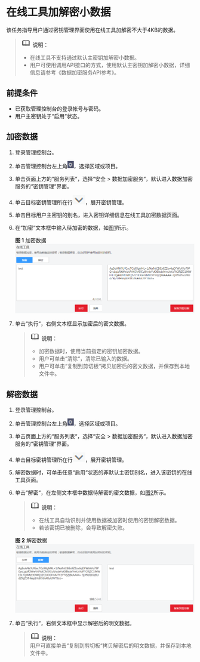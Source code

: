 # 在线工具加解密小数据<a name="dew_01_0022"></a>

该任务指导用户通过密钥管理界面使用在线工具加解密不大于4KB的数据。

>![](public_sys-resources/icon-note.gif) **说明：**   
>-   在线工具不支持通过默认主密钥加解密小数据。  
>-   用户可使用调用API接口的方式，使用默认主密钥加解密小数据，详细信息请参考《数据加密服务API参考》。  

## 前提条件<a name="section2108995215120"></a>

-   已获取管理控制台的登录帐号与密码。
-   用户主密钥处于“启用“状态。

## 加密数据<a name="section45724709151226"></a>

1.  登录管理控制台。
2.  单击管理控制台左上角![](figures/icon_region.png)，选择区域或项目。
3.  单击页面上方的“服务列表“，选择“安全  \>  数据加密服务“，默认进入数据加密服务的“密钥管理“界面。
4.  单击目标密钥管理所在行![](figures/icon_list.png)，展开密钥管理。
5.  单击目标用户主密钥的别名，进入密钥详细信息在线工具加密数据页面。
6.  在“加密“文本框中输入待加密的数据，如[图1](#fig61927028183617)所示。

    **图 1**  加密数据<a name="fig61927028183617"></a>  
    ![](figures/加密数据.png "加密数据")

7.  单击“执行“，右侧文本框显示加密后的密文数据。

    >![](public_sys-resources/icon-note.gif) **说明：**   
    >-   加密数据时，使用当前指定的密钥加密数据。  
    >-   用户可单击“清除“，清除已输入的数据。  
    >-   用户可单击“复制到剪切板“拷贝加密后的密文数据，并保存到本地文件中。  


## 解密数据<a name="section251382416917"></a>

1.  登录管理控制台。
2.  单击管理控制台左上角![](figures/icon_region.png)，选择区域或项目。
3.  单击页面上方的“服务列表“，选择“安全  \>  数据加密服务“，默认进入数据加密服务的“密钥管理“界面。
4.  单击目标密钥管理所在行![](figures/icon_list.png)，展开密钥管理。
5.  解密数据时，可单击任意“启用“状态的非默认主密钥别名，进入该密钥的在线工具页面。
6.  单击“解密“，在左侧文本框中数据待解密的密文数据，如[图2](#fig1586514341014)所示。

    >![](public_sys-resources/icon-note.gif) **说明：**   
    >-   在线工具自动识别并使用数据被加密时使用的密钥解密数据。  
    >-   若该密钥已被删除，会导致解密失败。  

    **图 2**  解密数据<a name="fig1586514341014"></a>  
    ![](figures/解密数据.png "解密数据")

7.  单击“执行“，右侧文本框中显示解密后的明文数据。

    >![](public_sys-resources/icon-note.gif) **说明：**   
    >用户可直接单击“复制到剪切板“拷贝解密后的明文数据，并保存到本地文件中。  



